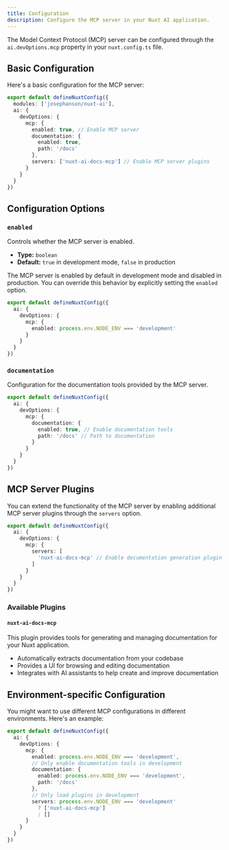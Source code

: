 ```yaml
---
title: Configuration
description: Configure the MCP server in your Nuxt AI application.
---
```


The Model Context Protocol (MCP) server can be configured through the `ai.devOptions.mcp` property in your `nuxt.config.ts` file.

## Basic Configuration

Here's a basic configuration for the MCP server:

```ts [nuxt.config.ts]
export default defineNuxtConfig({
  modules: ['josephanson/nuxt-ai'],
  ai: {
    devOptions: {
      mcp: {
        enabled: true, // Enable MCP server
        documentation: {
          enabled: true,
          path: '/docs'
        },
        servers: ['nuxt-ai-docs-mcp'] // Enable MCP server plugins
      }
    }
  }
})
```

## Configuration Options

### `enabled`

Controls whether the MCP server is enabled.

- **Type:** `boolean`
- **Default:** `true` in development mode, `false` in production

The MCP server is enabled by default in development mode and disabled in production. You can override this behavior by explicitly setting the `enabled` option.

```ts [nuxt.config.ts]
export default defineNuxtConfig({
  ai: {
    devOptions: {
      mcp: {
        enabled: process.env.NODE_ENV === 'development'
      }
    }
  }
})
```

### `documentation`

Configuration for the documentation tools provided by the MCP server.

```ts [nuxt.config.ts]
export default defineNuxtConfig({
  ai: {
    devOptions: {
      mcp: {
        documentation: {
          enabled: true, // Enable documentation tools
          path: '/docs' // Path to documentation
        }
      }
    }
  }
})
```

## MCP Server Plugins

You can extend the functionality of the MCP server by enabling additional MCP server plugins through the `servers` option.

```ts [nuxt.config.ts]
export default defineNuxtConfig({
  ai: {
    devOptions: {
      mcp: {
        servers: [
          'nuxt-ai-docs-mcp' // Enable documentation generation plugin
        ]
      }
    }
  }
})
```

### Available Plugins

#### `nuxt-ai-docs-mcp`

This plugin provides tools for generating and managing documentation for your Nuxt application.

- Automatically extracts documentation from your codebase
- Provides a UI for browsing and editing documentation
- Integrates with AI assistants to help create and improve documentation

## Environment-specific Configuration

You might want to use different MCP configurations in different environments. Here's an example:

```ts [nuxt.config.ts]
export default defineNuxtConfig({
  ai: {
    devOptions: {
      mcp: {
        enabled: process.env.NODE_ENV === 'development',
        // Only enable documentation tools in development
        documentation: {
          enabled: process.env.NODE_ENV === 'development',
          path: '/docs'
        },
        // Only load plugins in development
        servers: process.env.NODE_ENV === 'development'
          ? ['nuxt-ai-docs-mcp']
          : []
      }
    }
  }
})
```
